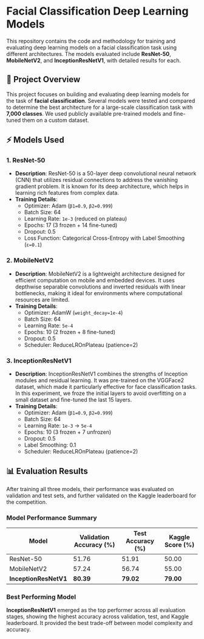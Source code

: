 # Facial Classification Deep Learning Models

This repository contains the code and methodology for training and evaluating deep learning models on a facial classification task using different architectures. The models evaluated include **ResNet-50**, **MobileNetV2**, and **InceptionResNetV1**, with detailed results for each.

## 📝 Project Overview

This project focuses on building and evaluating deep learning models for the task of **facial classification**. Several models were tested and compared to determine the best architecture for a large-scale classification task with **7,000 classes**. We used publicly available pre-trained models and fine-tuned them on a custom dataset.

## ⚡ Models Used

### 1. **ResNet-50**
- **Description**: ResNet-50 is a 50-layer deep convolutional neural network (CNN) that utilizes residual connections to address the vanishing gradient problem. It is known for its deep architecture, which helps in learning rich features from complex data.
- **Training Details**:
  - Optimizer: Adam (`β1=0.9`, `β2=0.999`)
  - Batch Size: 64
  - Learning Rate: `1e-3` (reduced on plateau)
  - Epochs: 17 (3 frozen + 14 fine-tuned)
  - Dropout: 0.5
  - Loss Function: Categorical Cross-Entropy with Label Smoothing (`ε=0.1`)

### 2. **MobileNetV2**
- **Description**: MobileNetV2 is a lightweight architecture designed for efficient computation on mobile and embedded devices. It uses depthwise separable convolutions and inverted residuals with linear bottlenecks, making it ideal for environments where computational resources are limited.
- **Training Details**:
  - Optimizer: AdamW (`weight_decay=1e-4`)
  - Batch Size: 64
  - Learning Rate: `5e-4`
  - Epochs: 10 (2 frozen + 8 fine-tuned)
  - Dropout: 0.5
  - Scheduler: ReduceLROnPlateau (patience=2)

### 3. **InceptionResNetV1**
- **Description**: InceptionResNetV1 combines the strengths of Inception modules and residual learning. It was pre-trained on the VGGFace2 dataset, which made it particularly effective for face classification tasks. In this experiment, we froze the initial layers to avoid overfitting on a small dataset and fine-tuned the last 15 layers.
- **Training Details**:
  - Optimizer: Adam (`β1=0.9`, `β2=0.999`)
  - Batch Size: 64
  - Learning Rate: `1e-3` → `5e-4`
  - Epochs: 10 (3 frozen + 7 unfrozen)
  - Dropout: 0.5
  - Label Smoothing: 0.1
  - Scheduler: ReduceLROnPlateau (patience=2)

## 📊 Evaluation Results

After training all three models, their performance was evaluated on validation and test sets, and further validated on the Kaggle leaderboard for the competition.

### Model Performance Summary

| Model             | Validation Accuracy (%) | Test Accuracy (%) | Kaggle Score (%) |
|-------------------|-------------------------|-------------------|------------------|
| ResNet-50         | 51.76                   | 51.91             | 50.00            |
| MobileNetV2       | 57.24                   | 56.74             | 55.00            |
| **InceptionResNetV1** | **80.39**           | **79.02**         | **79.00**        |

### Best Performing Model

**InceptionResNetV1** emerged as the top performer across all evaluation stages, showing the highest accuracy across validation, test, and Kaggle leaderboard. It provided the best trade-off between model complexity and accuracy.

